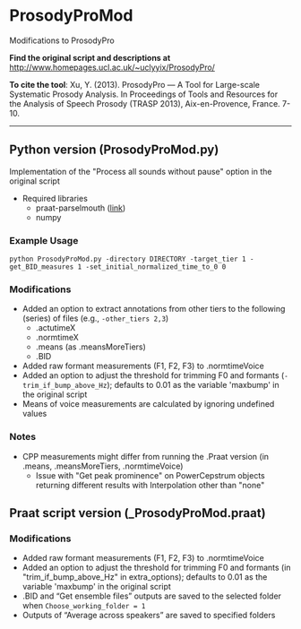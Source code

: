 # ProsodyProMod

Modifications to ProsodyPro

**Find the original script and descriptions at** 
http://www.homepages.ucl.ac.uk/~uclyyix/ProsodyPro/

**To cite the tool**:
Xu, Y. (2013). ProsodyPro — A Tool for Large-scale Systematic Prosody Analysis. In Proceedings of Tools and Resources for the Analysis of Speech Prosody (TRASP 2013), Aix-en-Provence, France. 7-10.

------

## Python version (ProsodyProMod.py)

Implementation of the "Process all sounds without pause" option in the original script <br>

+ Required libraries
  + praat-parselmouth ([link](https://parselmouth.readthedocs.io/en/stable/))
  + numpy

### Example Usage
```
python ProsodyProMod.py -directory DIRECTORY -target_tier 1 -get_BID_measures 1 -set_initial_normalized_time_to_0 0
```

### Modifications 
+ Added an option to extract annotations from other tiers to the following (series) of files (e.g., ```-other_tiers 2,3```)
  + .actutimeX 
  + .normtimeX
  + .means (as .meansMoreTiers)
  + .BID
+ Added raw formant measurements (F1, F2, F3) to .normtimeVoice
+ Added an option to adjust the threshold for trimming F0 and formants (```-trim_if_bump_above_Hz```); defaults to 0.01 as the variable 'maxbump' in the original script
+ Means of voice measurements are calculated by ignoring undefined values

### Notes

+ CPP measurements might differ from running the .Praat version (in .means, .meansMoreTiers, .normtimeVoice)
  + Issue with "Get peak prominence" on PowerCepstrum objects returning different results with Interpolation other than "none"



## Praat script version (_ProsodyProMod.praat)

### Modifications 

+ Added raw formant measurements (F1, F2, F3) to .normtimeVoice
+ Added an option to adjust the threshold for trimming F0 and formants (in "trim_if_bump_above_Hz" in extra_options); defaults to 0.01 as the variable 'maxbump' in the original script
+ .BID and “Get ensemble files” outputs are saved to the selected folder when ```Choose_working_folder = 1```
+ Outputs of “Average across speakers” are saved to specified folders 




